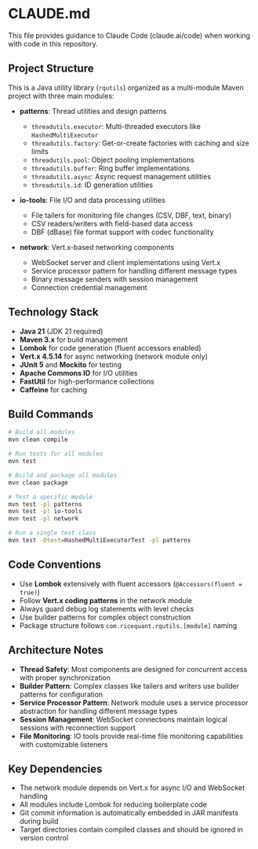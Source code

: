 # CLAUDE.md

This file provides guidance to Claude Code (claude.ai/code) when working with code in this repository.

## Project Structure

This is a Java utility library (`rqutils`) organized as a multi-module Maven project with three main modules:

- **patterns**: Thread utilities and design patterns
  - `threadutils.executor`: Multi-threaded executors like `HashedMultiExecutor`
  - `threadutils.factory`: Get-or-create factories with caching and size limits
  - `threadutils.pool`: Object pooling implementations
  - `threadutils.buffer`: Ring buffer implementations
  - `threadutils.async`: Async request management utilities
  - `threadutils.id`: ID generation utilities

- **io-tools**: File I/O and data processing utilities
  - File tailers for monitoring file changes (CSV, DBF, text, binary)
  - CSV readers/writers with field-based data access
  - DBF (dBase) file format support with codec functionality

- **network**: Vert.x-based networking components
  - WebSocket server and client implementations using Vert.x
  - Service processor pattern for handling different message types
  - Binary message senders with session management
  - Connection credential management

## Technology Stack

- **Java 21** (JDK 21 required)
- **Maven 3.x** for build management
- **Lombok** for code generation (fluent accessors enabled)
- **Vert.x 4.5.14** for async networking (network module only)
- **JUnit 5** and **Mockito** for testing
- **Apache Commons IO** for I/O utilities
- **FastUtil** for high-performance collections
- **Caffeine** for caching

## Build Commands

```bash
# Build all modules
mvn clean compile

# Run tests for all modules
mvn test

# Build and package all modules
mvn clean package

# Test a specific module
mvn test -pl patterns
mvn test -pl io-tools
mvn test -pl network

# Run a single test class
mvn test -Dtest=HashedMultiExecutorTest -pl patterns
```

## Code Conventions

- Use **Lombok** extensively with fluent accessors (`@Accessors(fluent = true)`)
- Follow **Vert.x coding patterns** in the network module
- Always guard debug log statements with level checks
- Use builder patterns for complex object construction
- Package structure follows `com.ricequant.rqutils.[module]` naming

## Architecture Notes

- **Thread Safety**: Most components are designed for concurrent access with proper synchronization
- **Builder Pattern**: Complex classes like tailers and writers use builder patterns for configuration
- **Service Processor Pattern**: Network module uses a service processor abstraction for handling different message types
- **Session Management**: WebSocket connections maintain logical sessions with reconnection support
- **File Monitoring**: IO tools provide real-time file monitoring capabilities with customizable listeners

## Key Dependencies

- The network module depends on Vert.x for async I/O and WebSocket handling
- All modules include Lombok for reducing boilerplate code
- Git commit information is automatically embedded in JAR manifests during build
- Target directories contain compiled classes and should be ignored in version control